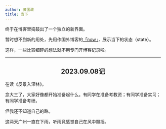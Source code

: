 ```yaml
---
author: 黄国政
title: 当下
---
```


<style>
h2 {
  text-align: center;
  font-weight: bold;
}
</style>

终于在博客里捣鼓出了一个独立的新界面。

暂时想不到新的用处，先用作国外博客的[「now」](https://nownownow.com/about)，展示当下的状态（state）。

这样，一些比较细碎的想法就不用专门开博客记录啦。

---

## 2023.09.08记

在读《反景入深林》。

念大三了，大家好像都开始准备起什么。有同学在准备考教资；有同学准备实习；有同学准备考研。

但我还不知道自己的路。

这两天广州一直在下雨，听雨竟感觉自己在风中飘摇。

